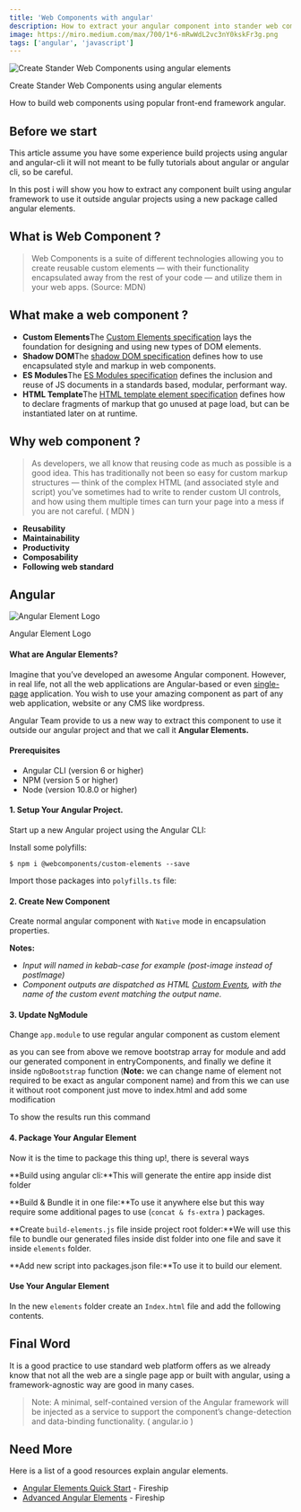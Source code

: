 ```yaml
---
title: 'Web Components with angular'
description: How to extract your angular component into stander web component
image: https://miro.medium.com/max/700/1*6-mRwWdL2vc3nY0kskFr3g.png
tags: ['angular', 'javascript']
---
```


![Create Stander Web Components using angular elements](https://miro.medium.com/max/700/1*6-mRwWdL2vc3nY0kskFr3g.png)

Create Stander Web Components using angular elements

How to build web components using popular front-end framework angular.

## Before we start

This article assume you have some experience build projects using angular and angular-cli it will not meant to be fully tutorials about angular or angular cli, so be careful.

In this post i will show you how to extract any component built using angular framework to use it outside angular projects using a new package called angular elements.

## What is Web Component ?

> Web Components is a suite of different technologies allowing you to create reusable custom elements — with their functionality encapsulated away from the rest of your code — and utilize them in your web apps. (Source: MDN)

## What make a web component ?

- **Custom Elements**The [Custom Elements specification](https://w3c.github.io/webcomponents/spec/custom/) lays the foundation for designing and using new types of DOM elements.
- **Shadow DOM**The [shadow DOM specification](https://w3c.github.io/webcomponents/spec/shadow/) defines how to use encapsulated style and markup in web components.
- **ES Modules**The [ES Modules specification](https://html.spec.whatwg.org/multipage/webappapis.html#integration-with-the-javascript-module-system) defines the inclusion and reuse of JS documents in a standards based, modular, performant way.
- **HTML Template**The [HTML template element specification](https://html.spec.whatwg.org/multipage/scripting.html#the-template-element/) defines how to declare fragments of markup that go unused at page load, but can be instantiated later on at runtime.

## Why web component ?

> As developers, we all know that reusing code as much as possible is a good idea. This has traditionally not been so easy for custom markup structures — think of the complex HTML (and associated style and script) you’ve sometimes had to write to render custom UI controls, and how using them multiple times can turn your page into a mess if you are not careful. ( MDN )

- **Reusability**
- **Maintainability**
- **Productivity**
- **Composability**
- **Following web standard**

## Angular <Angular-Element>

![Angular Element Logo](https://miro.medium.com/max/500/1*1Dx9Yl54R7EZ0Cr4w6TxlA.png)

Angular Element Logo

#### What are Angular Elements?

Imagine that you’ve developed an awesome Angular component. However, in real life, not all the web applications are Angular-based or even [single-page](https://en.wikipedia.org/wiki/Single-page_application) application. You wish to use your amazing component as part of any web application, website or any CMS like wordpress.

Angular Team provide to us a new way to extract this component to use it outside our angular project and that we call it **Angular Elements.**

#### Prerequisites

- Angular CLI (version 6 or higher)
- NPM (version 5 or higher)
- Node (version 10.8.0 or higher)

#### 1. Setup Your Angular Project.

Start up a new Angular project using the Angular CLI:

Install some polyfills:

```
$ npm i @webcomponents/custom-elements --save
```

Import those packages into `polyfills.ts` file:

#### 2. Create New Component

Create normal angular component with `Native` mode in encapsulation properties.

**Notes:**

- *Input will named in kebab-case for example (post-image instead of postImage)*
- *Component outputs are dispatched as HTML [Custom Events](https://developer.mozilla.org/en-US/docs/Web/API/CustomEvent), with the name of the custom event matching the output name.*

#### 3. Update NgModule

Change `app.module` to use regular angular component as custom element

as you can see from above we remove bootstrap array for module and add our generated component in entryComponents, and finally we define it inside `ngDoBootstrap` function (**Note:** we can change name of element not required to be exact as angular component name) and from this we can use it without root component just move to index.html and add some modification

To show the results run this command

#### 4. Package Your Angular Element

Now it is the time to package this thing up!, there is several ways

**Build using angular cli:**This will generate the entire app inside dist folder

**Build & Bundle it in one file:**To use it anywhere else but this way require some additional pages to use (`concat & fs-extra` ) packages.

**Create `build-elements.js` file inside project root folder:**We will use this file to bundle our generated files inside dist folder into one file and save it inside `elements` folder.

**Add new script into packages.json file:**To use it to build our element.

#### Use Your Angular Element

In the new `elements` folder create an `Index.html` file and add the following contents.

## Final Word

It is a good practice to use standard web platform offers as we already know that not all the web are a single page app or built with angular, using a framework-agnostic way are good in many cases.

> Note: A minimal, self-contained version of the Angular framework will be injected as a service to support the component’s change-detection and data-binding functionality. ( angular.io )

## Need More

Here is a list of a good resources explain angular elements.

- [Angular Elements Quick Start](https://www.youtube.com/watch?v=4u9_kdkvTsc) - Fireship
- [Advanced Angular Elements](https://www.youtube.com/watch?v=ujaMvl5M8nY) - Fireship